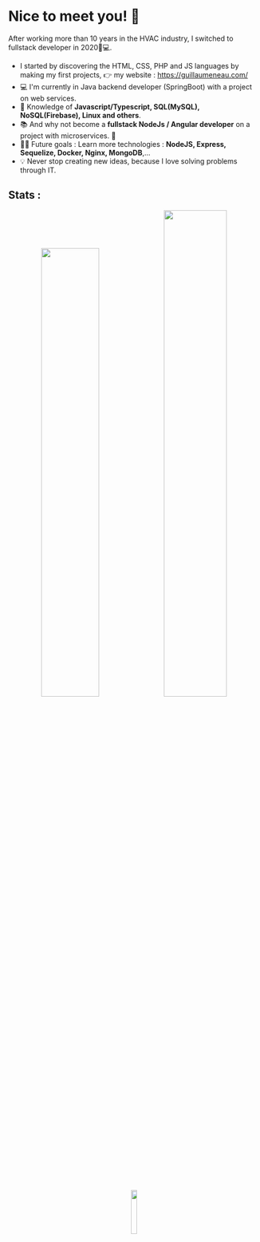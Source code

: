 # Nice to meet you! 👋

After working more than 10 years in the HVAC industry, I switched to fullstack developer in 2020👨💻.
- I started by discovering the HTML, CSS, PHP and JS languages by making my first projects, 👉 my website : https://guillaumeneau.com/ 
- 💻 I'm currently in Java backend developer (SpringBoot) with a project on web services.
- 🧪 Knowledge of **Javascript/Typescript, SQL(MySQL), NoSQL(Firebase), Linux and others**.
- 📚 And why not become a **fullstack NodeJs / Angular developer** on a project with microservices. 👀
- 💪🏼 Future goals : Learn more technologies : **NodeJS, Express, Sequelize, Docker, Nginx, MongoDB**,... 
- 💡 Never stop creating new ideas, because I love solving problems through IT.

## Stats :

<p align="center">
    <img width="48% id="preview" src="https://github-readme-stats.vercel.app/api?username=gllmn">
    <a href="https://github.com/gllmn">
        <a href="https://github.com/gllmn"><img width="50%" src="https://github-readme-stats.vercel.app/api/top-langs/?username=gllmn&theme=light&hide=html,css,cmake&layout=compact&langs_count=6&include_private=true_title=true"></a>
    </a>
</p>

<p align="center">
    <img width="15%"id="preview" src="https://komarev.com/ghpvc/?username=gllmn&color=blue">
</p>

